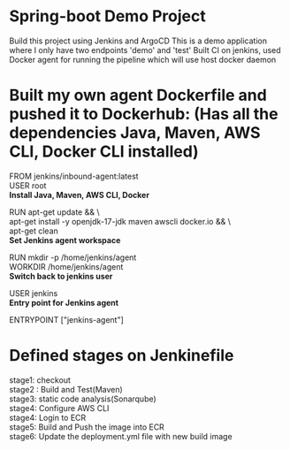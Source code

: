 # Spring-boot Demo Project

Build this project using Jenkins and ArgoCD
This is a demo application where I only have two endpoints 'demo' and 'test'
Built CI on jenkins, used Docker agent for running the pipeline which will use host docker daemon

# Built my own agent Dockerfile and pushed it to Dockerhub: (Has all the dependencies Java, Maven, AWS CLI, Docker CLI installed)

FROM jenkins/inbound-agent:latest                     
USER root                       
**Install Java, Maven, AWS CLI, Docker**        

RUN apt-get update && \              
    apt-get install -y openjdk-17-jdk maven awscli docker.io && \           
    apt-get clean               
**Set Jenkins agent workspace**           

RUN mkdir -p /home/jenkins/agent              
WORKDIR /home/jenkins/agent               
**Switch back to jenkins user**                

USER jenkins              
**Entry point for Jenkins agent**                

ENTRYPOINT ["jenkins-agent"]            

# Defined stages on Jenkinefile
stage1: checkout                                     
stage2 : Build and Test(Maven)                    
stage3: static code analysis(Sonarqube)                
stage4: Configure AWS CLI                
stage4: Login to ECR                
stage5: Build and Push the image into ECR                
stage6: Update the deployment.yml file with new build image                




